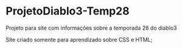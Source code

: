 # ProjetoDiablo3-Temp28
Projeto para site com informações sobre a temporada 28 do diablo3

Site criado somente para aprendizado sobre CSS e HTML;
